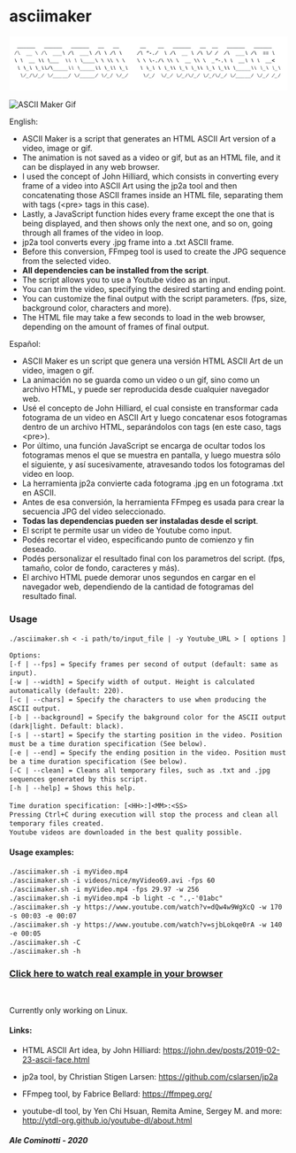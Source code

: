 # asciimaker

![ASCII Maker Banner](https://github.com/alecominotti/asciimaker/blob/master/resources/bannerasciimaker.png?raw=true)  

![ASCII Maker Gif](https://github.com/alecominotti/alecominotti.github.io/blob/master/images/asciimaker.gif?raw=true)  

English:
- ASCII Maker is a script that generates an HTML ASCII Art version of a video, image or gif.
- The animation is not saved as a video or gif, but as an HTML file, and it can be displayed in any web browser.
- I used the concept of John Hilliard, which consists in converting every frame of a video into ASCII Art using the jp2a tool and then concatenating those ASCII frames inside an HTML file, separating them with tags (\<pre\> tags in this case).
- Lastly, a JavaScript function hides every frame except the one that is being displayed, and then shows only the next one, and so on, going through all frames of the video in loop.
- jp2a tool converts every .jpg frame into a .txt ASCII frame.
- Before this conversion, FFmpeg tool is used to create the JPG sequence from the selected video.
- **All dependencies can be installed from the script**.
- The script allows you to use a Youtube video as an input.
- You can trim the video, specifying the desired starting and ending point.
- You can customize the final output with the script parameters. (fps, size, background color, characters and more).
- The HTML file may take a few seconds to load in the web browser, depending on the amount of frames of final output.


Español:
- ASCII Maker es un script que genera una versión HTML ASCII Art de un video, imagen o gif. 
- La animación no se guarda como un video o un gif, sino como un archivo HTML, y puede ser reproducida desde cualquier navegador web.
- Usé el concepto de John Hilliard, el cual consiste en transformar cada fotograma de un video en ASCII Art y luego concatenar esos fotogramas dentro de un archivo HTML, separándolos con tags (en este caso, tags \<pre\>).
- Por último, una función JavaScript se encarga de ocultar todos los fotogramas menos el que se muestra en pantalla, y luego muestra sólo el siguiente, y así sucesivamente, atravesando todos los fotogramas del video en loop.
- La herramienta jp2a convierte cada fotograma .jpg en un fotograma .txt en ASCII.
- Antes de esa conversión, la herramienta FFmpeg es usada para crear la secuencia JPG del video seleccionado.
- **Todas las dependencias pueden ser instaladas desde el script**.
- El script te permite usar un video de Youtube como input.
- Podés recortar el video, especificando punto de comienzo y fin deseado.
- Podés personalizar el resultado final con los parametros del script. (fps, tamaño, color de fondo, caracteres y más).
- El archivo HTML puede demorar unos segundos en cargar en el navegador web, dependiendo de la cantidad de fotogramas del resultado final.

### Usage

	
```./asciimaker.sh < -i path/to/input_file | -y Youtube_URL > [ options ]```

	Options:
	[-f | --fps] = Specify frames per second of output (default: same as input).
	[-w | --width] = Specify width of output. Height is calculated automatically (default: 220).
	[-c | --chars] = Specify the characters to use when producing the ASCII output.
	[-b | --background] = Specify the bakground color for the ASCII output (dark|light. Default: black).
	[-s | --start] = Specify the starting position in the video. Position must be a time duration specification (See below).
	[-e | --end] = Specify the ending position in the video. Position must be a time duration specification (See below).
	[-C | --clean] = Cleans all temporary files, such as .txt and .jpg sequences generated by this script.
	[-h | --help] = Shows this help.
	
	Time duration specification: [<HH>:]<MM>:<SS>
	Pressing Ctrl+C during execution will stop the process and clean all temporary files created.
	Youtube videos are downloaded in the best quality possible.
	
#### Usage examples:
	./asciimaker.sh -i myVideo.mp4
	./asciimaker.sh -i videos/nice/myVideo69.avi -fps 60
	./asciimaker.sh -i myVideo.mp4 -fps 29.97 -w 256
	./asciimaker.sh -i myVideo.mp4 -b light -c ".,-'01abc"
	./asciimaker.sh -y https://www.youtube.com/watch?v=dQw4w9WgXcQ -w 170 -s 00:03 -e 00:07
	./asciimaker.sh -y https://www.youtube.com/watch?v=sjbLokqe0rA -w 140 -e 00:05
	./asciimaker.sh -C
	./asciimaker.sh -h


### [Click here to watch real example in your browser](https://alecominotti.github.io/ "Ascii Maker example")

</br>

Currently only working on Linux.


#### Links:

- HTML ASCII Art idea, by John Hilliard: 
	https://john.dev/posts/2019-02-23-ascii-face.html

- jp2a tool, by Christian Stigen Larsen:
	https://github.com/cslarsen/jp2a

- FFmpeg tool, by Fabrice Bellard:
	https://ffmpeg.org/
	
- youtube-dl tool, by Yen Chi Hsuan, Remita Amine, Sergey M. and more: 
	http://ytdl-org.github.io/youtube-dl/about.html
  
##### Ale Cominotti - 2020
